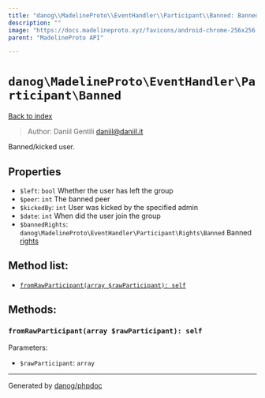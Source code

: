 ```yaml
---
title: "danog\\MadelineProto\\EventHandler\\Participant\\Banned: Banned/kicked user."
description: ""
image: "https://docs.madelineproto.xyz/favicons/android-chrome-256x256.png"
parent: "MadelineProto API"

---
```

# `danog\MadelineProto\EventHandler\Participant\Banned`
[Back to index](../../../../index.html)

> Author: Daniil Gentili <daniil@daniil.it>  
  

Banned/kicked user.  



## Properties
* `$left`: `bool` Whether the user has left the group
* `$peer`: `int` The banned peer
* `$kickedBy`: `int` User was kicked by the specified admin
* `$date`: `int` When did the user join the group
* `$bannedRights`: `danog\MadelineProto\EventHandler\Participant\Rights\Banned` Banned [rights](https://core.telegram.org/api/rights)

## Method list:
* [`fromRawParticipant(array $rawParticipant): self`](#fromRawParticipant)

## Methods:
### <a name="fromRawParticipant"></a> `fromRawParticipant(array $rawParticipant): self`




Parameters:

* `$rawParticipant`: `array`   



---
Generated by [danog/phpdoc](https://phpdoc.daniil.it)
